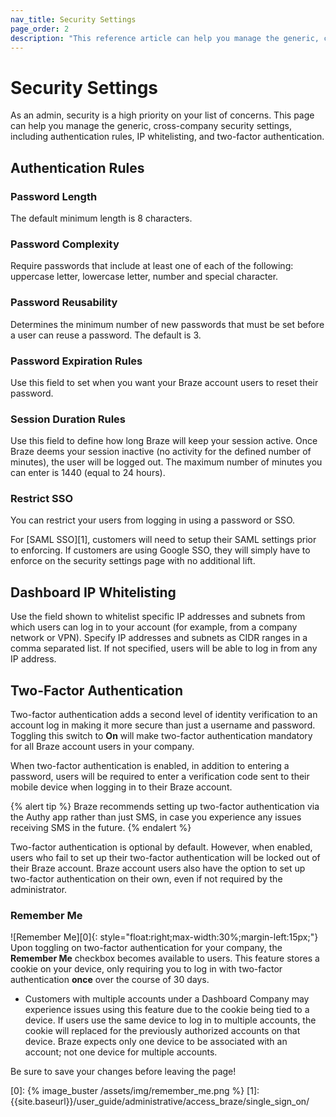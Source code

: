 ```yaml
---
nav_title: Security Settings
page_order: 2
description: "This reference article can help you manage the generic, cross-company security settings, including authentication rules, IP whitelisting, and two-factor authentication."
---
```


# Security Settings

As an admin, security is a high priority on your list of concerns. This page can help you manage the generic, cross-company security settings, including authentication rules, IP whitelisting, and two-factor authentication.

## Authentication Rules

### Password Length
The default minimum length is 8 characters.

### Password Complexity
Require passwords that include at least one of each of the following: uppercase letter, lowercase letter, number and special character.

### Password Reusability
Determines the minimum number of new passwords that must be set before a user can reuse a password. The default is 3.

### Password Expiration Rules
Use this field to set when you want your Braze account users to reset their password.

### Session Duration Rules
Use this field to define how long Braze will keep your session active. Once Braze deems your session inactive (no activity for the defined number of minutes), the user will be logged out. The maximum number of minutes you can enter is 1440 (equal to 24 hours).

### Restrict SSO
You can restrict your users from logging in using a password or SSO.

For [SAML SSO][1], customers will need to setup their SAML settings prior to enforcing. If customers are using Google SSO, they will simply have to enforce on the security settings page with no additional lift.

## Dashboard IP Whitelisting
Use the field shown to whitelist specific IP addresses and subnets from which users can log in to your account (for example, from a company network or VPN). Specify IP addresses and subnets as CIDR ranges in a comma separated list. If not specified, users will be able to log in from any IP address.

## Two-Factor Authentication
Two-factor authentication adds a second level of identity verification to an account log in making it more secure than just a username and password. Toggling this switch to __On__ will make two-factor authentication mandatory for all Braze account users in your company.

When two-factor authentication is enabled, in addition to entering a password, users will be required to enter a verification code sent to their mobile device when logging in to their Braze account.

{% alert tip %} Braze recommends setting up two-factor authentication via the Authy app rather than just SMS, in case you experience any issues receiving SMS in the future. {% endalert %}

Two-factor authentication is optional by default. However, when enabled, users who fail to set up their two-factor authentication will be locked out of their Braze account. Braze account users also have the option to set up two-factor authentication on their own, even if not required by the administrator.

### __Remember Me__
![Remember Me][0]{: style="float:right;max-width:30%;margin-left:15px;"}
Upon toggling on two-factor authentication for your company, the __Remember Me__ checkbox becomes available to users. This feature stores a cookie on your device, only requiring you to log in with two-factor authentication __once__ over the course of 30 days. 

- Customers with multiple accounts under a Dashboard Company may experience issues using this feature due to the cookie being tied to a device. If users use the same device to log in to multiple accounts, the cookie will replaced for the previously authorized accounts on that device. Braze expects only one device to be associated with an account; not one device for multiple accounts. 

Be sure to save your changes before leaving the page!

[0]: {% image_buster /assets/img/remember_me.png %}
[1]: {{site.baseurl}}/user_guide/administrative/access_braze/single_sign_on/
